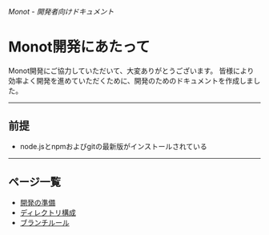 ###### Monot - 開発者向けドキュメント
# Monot開発にあたって
Monot開発にご協力していただいて、大変ありがとうございます。
皆様により効率よく開発を進めていただくために、開発のためのドキュメントを作成しました。

---
## 前提
- node.jsとnpmおよびgitの最新版がインストールされている

---
## ページ一覧
- [開発の準備](./setup.md)
- [ディレクトリ構成](./directory.md)
- [ブランチルール](./branch.md)
